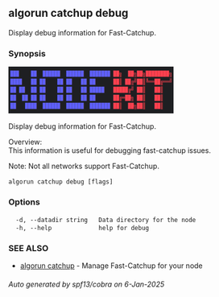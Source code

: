 ## algorun catchup debug

Display debug information for Fast-Catchup.

### Synopsis

                                                             
<img alt="Terminal Render" src="/docs/nodekit.png" width="65%">      
                                                             
                                                             
Display debug information for Fast-Catchup.                  
                                                             
Overview:                                                    
This information is useful for debugging fast-catchup issues.
                                                             
Note: Not all networks support Fast-Catchup.                 

```
algorun catchup debug [flags]
```

### Options

```
  -d, --datadir string   Data directory for the node
  -h, --help             help for debug
```

### SEE ALSO

* [algorun catchup](/man/algorun_catchup.md)	 - Manage Fast-Catchup for your node

###### Auto generated by spf13/cobra on 6-Jan-2025
